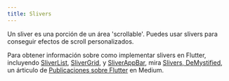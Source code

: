 ```yaml
---
title: Slivers
---
```


Un sliver es una porción de un área 'scrollable'. Puedes usar slivers para conseguir efectos de scroll personalizados.

Para obtener información sobre como implementar slivers en Flutter, incluyendo
[SliverList]({{site.api}}/flutter/widgets/SliverList-class.html),
[SliverGrid]({{site.api}}/flutter/widgets/SliverGrid-class.html), y
[SliverAppBar]({{site.api}}/flutter/material/SliverAppBar-class.html),
mira [Slivers,
DeMystified]({{site.flutter-medium}}/slivers-demystified-6ff68ab0296f),
un árticulo de [Publicaciones sobre Flutter]({{site.flutter-medium}}) en Medium.
